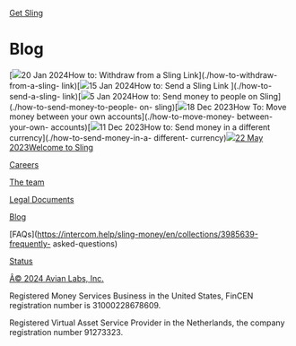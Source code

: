 [](./)

[Get Sling](./download)

# Blog

[![](https://framerusercontent.com/images/Ds2s6OQuoXxjiNB7R9juIe6RPm4.png)20
Jan 2024How to: Withdraw from a Sling Link](./how-to-withdraw-from-a-sling-
link)[![](https://framerusercontent.com/images/nO7E6k074swJFFiu9yCtcOdqJt4.png)15
Jan 2024How to: Send a Sling Link ](./how-to-send-a-sling-
link)[![](https://framerusercontent.com/images/aJHNvjP2fzBFKsTsLs6zUkiAT4.png)5
Jan 2024How to: Send money to people on Sling](./how-to-send-money-to-people-
on-
sling)[![](https://framerusercontent.com/images/IGBn6uc94IV4e0pf4Pw1e7rpZV0.png)18
Dec 2023How To: Move money between your own accounts](./how-to-move-money-
between-your-own-
accounts)[![](https://framerusercontent.com/images/IfBbKv3Le11eaVMP8OTqlgQxnAw.png)11
Dec 2023How to: Send money in a different currency](./how-to-send-money-in-a-
different-
currency)[![](https://framerusercontent.com/images/StTX9WZGlIqbNBw95cQwn4ccbw.png)22
May 2023Welcome to Sling](./welcome-to-sling)

[Careers](./careers)

[The team](./team)

[Legal Documents](./legal)

[Blog](./blog)

[FAQs](https://intercom.help/sling-money/en/collections/3985639-frequently-
asked-questions)

[Status](https://statuspage.incident.io/sling)

[](https://www.facebook.com/Sling.Money/)

[](https://twitter.com/SlingMoney)

[](https://www.instagram.com/Sling.Money/)

[](https://www.linkedin.com/company/sling-money/)

[Â© 2024 Avian Labs, Inc.](https://avianlabs.net)

Registered Money Services Business in the United States, FinCEN registration
number is 31000228678609.

Registered Virtual Asset Service Provider in the Netherlands, the company
registration number 91273323.

